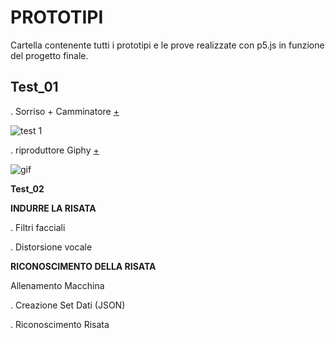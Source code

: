 # PROTOTIPI 

Cartella contenente tutti i prototipi e le prove realizzate con p5.js in funzione del progetto finale.

## Test_01 

. Sorriso + Camminatore [+](https://editor.p5js.org/lucrezia1234/full/IsYHvOFyD)

![test 1](https://user-images.githubusercontent.com/79698027/122654351-ed108500-d14a-11eb-8d6c-d468b0dd0d3c.JPG)

. riproduttore Giphy [+](https://editor.p5js.org/lucrezia1234/full/lFuK-LeRp)

![gif](https://user-images.githubusercontent.com/79698027/122654430-93f52100-d14b-11eb-9121-a718a15b222e.JPG)

**Test_02** 

**INDURRE LA RISATA**

. Filtri facciali

. Distorsione vocale

**RICONOSCIMENTO DELLA RISATA**

Allenamento Macchina

. Creazione Set Dati (JSON)

. Riconoscimento Risata
